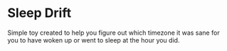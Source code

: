 Sleep Drift
===========

Simple toy created to help you figure out which timezone it was sane for you to have woken up or went to sleep at the hour you did.